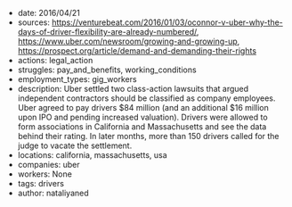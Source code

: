 - date: 2016/04/21
- sources: https://venturebeat.com/2016/01/03/oconnor-v-uber-why-the-days-of-driver-flexibility-are-already-numbered/, https://www.uber.com/newsroom/growing-and-growing-up, https://prospect.org/article/demand-and-demanding-their-rights
- actions: legal_action
- struggles: pay_and_benefits, working_conditions
- employment_types: gig_workers
- description: Uber settled two class-action lawsuits that argued independent contractors should be classified as company employees. Uber agreed to pay drivers $84 million (and an additional $16 million upon IPO and pending increased valuation). Drivers were allowed to form associations in California and Massachusetts and see the data behind their rating. In later months, more than 150 drivers called for the judge to vacate the settlement.
- locations: california, massachusetts, usa
- companies: uber
- workers: None
- tags: drivers
- author: nataliyaned
